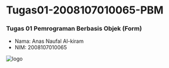 # Tugas01-2008107010065-PBM
### Tugas 01 Pemrograman Berbasis Objek (Form)
- Nama: Anas Naufal Al-kiram
- NIM: 2008107010065

![logo](https://ibb.co/TPjrpdc "Tampilan FORM")
